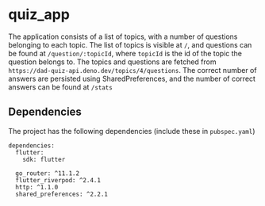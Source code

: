 # quiz_app

The application consists of a list of topics, with a number of questions belonging to each topic. The list of topics is visible at `/`, and questions can be found at `/question/:topicId`, where `topicId` is the id of the topic the question belongs to. The topics and questions are fetched from `https://dad-quiz-api.deno.dev/topics/4/questions`. The correct number of answers are persisted using SharedPreferences, and the number of correct answers can be found at `/stats`

## Dependencies

The project has the following dependencies (include these in `pubspec.yaml`)

```
dependencies:
  flutter:
    sdk: flutter

  go_router: ^11.1.2
  flutter_riverpod: ^2.4.1
  http: ^1.1.0
  shared_preferences: ^2.2.1
```
